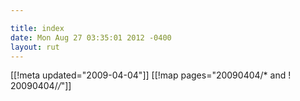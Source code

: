 ```yaml
---

title: index
date: Mon Aug 27 03:35:01 2012 -0400
layout: rut
---
```


[[!meta updated="2009-04-04"]]
[[!map pages="20090404/* and ! 20090404/*/*"]]
